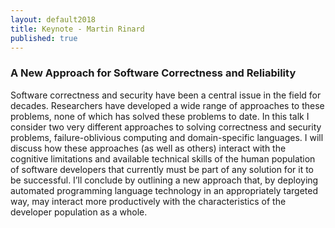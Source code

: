 ```yaml
---
layout: default2018
title: Keynote - Martin Rinard
published: true
---
```


###  A New Approach for Software Correctness and Reliability

Software correctness and security have been a central issue in the field for decades. Researchers have developed a wide range of approaches to these problems, none of which has solved these problems to date. In this talk I consider two very different approaches to solving correctness and security problems, failure-oblivious computing and domain-specific languages. I will discuss how these approaches (as well as others) interact with the cognitive limitations and available technical skills of the human population of software developers that currently must be part of any solution for it to be successful. I’ll conclude by outlining a new approach that, by deploying automated programming language technology in an appropriately targeted way, may interact more productively with the characteristics of the developer population as a whole.

